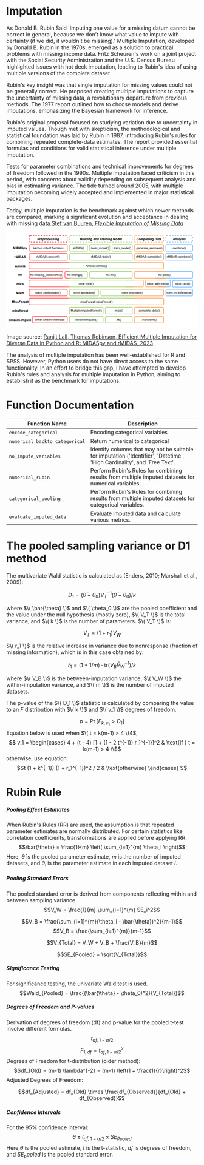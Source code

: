 # Imputation
As Donald B. Rubin Said 'Imputing one value for a missing datum cannot be correct in general, because we don’t know what value to impute with certainty (if we did, it wouldn’t be missing).'
Multiple Imputation, developed by Donald B. Rubin in the 1970s, emerged as a solution to practical problems with missing income data. Fritz Scheuren's work on a joint project with the Social Security Administration and the U.S. Census Bureau highlighted issues with hot deck imputation, leading to Rubin's idea of using multiple versions of the complete dataset.

Rubin's key insight was that single imputation for missing values could not be generally correct. He proposed creating multiple imputations to capture the uncertainty of missing data, a revolutionary departure from previous methods. The 1977 report outlined how to choose models and derive imputations, emphasizing the Bayesian framework for inference.

Rubin's original proposal focused on studying variation due to uncertainty in imputed values. Though met with skepticism, the methodological and statistical foundation was laid by Rubin in 1987, introducing Rubin's rules for combining repeated complete-data estimates. The report provided essential formulas and conditions for valid statistical inference under multiple imputation.

Tests for parameter combinations and technical improvements for degrees of freedom followed in the 1990s. Multiple imputation faced criticism in this period, with concerns about validity depending on subsequent analysis and bias in estimating variance. The tide turned around 2005, with multiple imputation becoming widely accepted and implemented in major statistical packages.

Today, multiple imputation is the benchmark against which newer methods are compared, marking a significant evolution and acceptance in dealing with missing data.[Stef van Buuren, *Flexible Imputation of Missing Data*](https://stefvanbuuren.name/fimd/)

![Alt Text](./img.png)

Image source: [Ranjit Lall, Thomas Robinson, Efficient Multiple Imputation for Diverse Data in Python and R: MIDASpy and rMIDAS, 2023](https://www.jstatsoft.org/article/view/v107i09)

The analysis of multiple imputation has been well-established for R and SPSS. However, Python users do not have direct access to the same functionality. In an effort to bridge this gap, I have attempted to develop Rubin's rules and analysis for multiple imputation in Python, aiming to establish it as the benchmark for imputations.

# Function Documentation

| Function Name                           | Description                               |
|-----------------------------------------|-------------------------------------------|
| `encode_categorical`                    | Encoding categorical variables     |
| `numerical_backto_categorical`          | Return numerical to categorical              |
| `no_impute_variables`                          | Identify columns that may not be suitable for imputation ('Identifier', 'Datetime', 'High Cardinality', and 'Free Text'.|
| `numerical_rubin`          | Perform Rubin's Rules for combining results from multiple imputed datasets for numerical variables.              |
| `categorical_pooling`                          | Perform Rubin's Rules for combining results from multiple imputed datasets for categorical variables. |
| `evaluate_imputed_data`                          |  Evaluate imputed data and calculate various metrics.|

# The pooled sampling variance or D1 method


The multivariate Wald statistic is calculated as (Enders, 2010; Marshall et al., 2009):

$$D_1 = (\bar{\theta} - \theta_0) V_T^{-1} (\bar{\theta} - \theta_0) / k$$

where $\( \bar{\theta} \)$ and $\( \theta_0 \)$ are the pooled coefficient and the value under the null hypothesis (mostly zero), $\( V_T \)$ is the total variance, and $\( k \)$ is the number of parameters. $\( V_T \)$ is:

$$V_T = (1 + r_1) V_W$$

$\( r_1 \)$ is the relative increase in variance due to nonresponse (fraction of missing information), which is in this case obtained by:

$$\bar{r}_1 = (1 + 1/m) \cdot \text{tr}(V_B \bar{V}_W^{-1}) / k $$

where $\( V_B \)$ is the between-imputation variance, $\( V_W \)$ the within-imputation variance, and $\( m \)$ is the number of imputed datasets.

The p-value of the $\( D_1 \)$ statistic is calculated by comparing the value to an $F$ distribution with $\( k \)$ and $\( v_1 \)$ degrees of freedom.

$$p = \Pr[F_{k, v_1} > D_1] $$
Equation below is used when $\( t = k(m-1) > 4 \)4$, 
$$ v_1 = 
\begin{cases} 
4 + (t - 4) [1 + (1 - 2 t^{-1}) r_1^{-1}]^2 & \text{if } t = k(m-1) > 4 \\$$
otherwise, use equation:
$$t (1 + k^{-1}) (1 + r_1^{-1})^2 / 2 & \text{otherwise}
\end{cases}
$$

# Rubin Rule
##### Pooling Effect Estimates
When Rubin's Rules (RR) are used, the assumption is that repeated parameter estimates are normally distributed. For certain statistics like correlation coefficients, transformations are applied before applying RR.
$$\bar{\theta} = \frac{1}{m} \left( \sum_{i=1}^{m} \theta_i \right)$$
Here, $\bar{\theta}$ is the pooled parameter estimate, $m$ is the number of imputed datasets, and $\theta_i$ is the parameter estimate in each imputed dataset $i$.

##### Pooling Standard Errors
The pooled standard error is derived from components reflecting within and between sampling variance.
$$V_W = \frac{1}{m} \sum_{i=1}^{m} SE_i^2$$

$$V_B = \frac{\sum_{i=1}^{m}(\theta_i - \bar{\theta})^2}{m-1}$$
$$V_B = \frac{\sum_{i=1}^{m}}{m-1}$$

$$V_{Total} = V_W + V_B + \frac{V_B}{m}$$

$$SE_{Pooled} = \sqrt{V_{Total}}$$

##### Significance Testing
For significance testing, the univariate Wald test is used.
$$Wald_{Pooled} = \frac{(\bar{\theta} - \theta_0)^2}{V_{Total}}$$

##### Degrees of Freedom and P-values
Derivation of degrees of freedom (df) and p-value for the pooled t-test involve different formulas.
$$t_{df, 1-\alpha/2}$$
$$F_{1, df} = t^2_{df, 1-\alpha/2}$$
Degrees of Freedom for t-distribution (older method):
$$df_{Old} = (m-1) \lambda^{-2} = (m-1) \left(1 + \frac{1}{r}\right)^2$$
Adjusted Degrees of Freedom:

$$df_{Adjusted} = df_{Old} \times \frac{df_{Observed}}{df_{Old} + df_{Observed}}$$

##### Confidence Intervals
For the 95% confidence interval:
$$\bar{\theta} \pm t_{df, 1-\alpha/2} \times SE_{Pooled}$$
Here,$\bar{\theta}$ is the pooled estimate, $t$ is the t-statistic, $df$ is degrees of freedom, and $SE_pooled$ is the pooled standard error.

